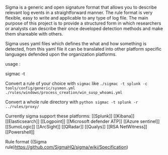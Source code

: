Sigma is a generic and open signature format that allows you to describe relevant log events in a straightforward manner. The rule format is very flexible, easy to write and applicable to any type of log file. The main purpose of this project is to provide a structured form in which researchers or analysts can describe their once developed detection methods and make them shareable with others.

Sigma uses yaml files which defines the what and how something is detected, from this yaml file it can be translated into other platform specific languages defended upon the organization platforms. 

usage : 

sigmac -t <target platform> <yaml file>
	
Convert a rule of your choice with `sigmac` like `./sigmac -t splunk -c tools/config/generic/sysmon.yml ./rules/windows/process_creation/win_susp_whoami.yml`
	
Convert a whole rule directory with `python sigmac -t splunk -r ../rules/proxy/`

Currently sigma support these platforms: 
[[Splunk]]
[[Kibana]]
[[Elasticsearch]]
[[Logpoint]]
[[Microsoft defender ATP]]
[[Azure sentinel]]
[[SumoLogic]]
[[ArcSight]]
[[QRadar]]
[[Qualys]]
[[RSA NetWitness]]
[[Powershell]]


Rule format 
((Sigma rule)https://github.com/SigmaHQ/sigma/wiki/Specification)